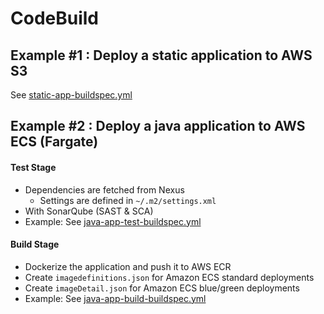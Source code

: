 # CodeBuild

## Example #1 : Deploy a static application to AWS S3

See [static-app-buildspec.yml](https://github.com/wingkwong/aws-playground/blob/master/developer-tools/codebuild/static-app-buildspec.yml)

## Example #2 : Deploy a java application to AWS ECS (Fargate)

#### Test Stage

- Dependencies are fetched from Nexus 
   - Settings are defined in ``~/.m2/settings.xml``
- With SonarQube (SAST & SCA)
- Example: See [java-app-test-buildspec.yml](https://github.com/wingkwong/aws-playground/blob/master/developer-tools/codebuild/java-app-test-buildspec.yml)

#### Build Stage

- Dockerize the application and push it to AWS ECR
- Create ``imagedefinitions.json`` for Amazon ECS standard deployments
- Create ``imageDetail.json`` for Amazon ECS blue/green deployments
- Example: See [java-app-build-buildspec.yml](https://github.com/wingkwong/aws-playground/blob/master/developer-tools/codebuild/java-app-build-buildspec.yml)
